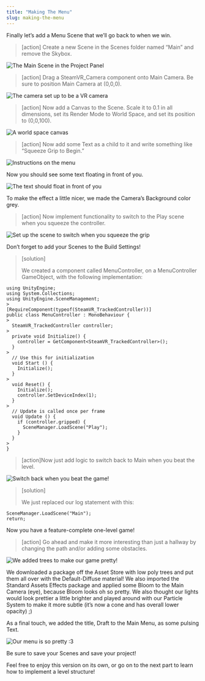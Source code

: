```yaml
---
title: "Making The Menu"
slug: making-the-menu
---
```


Finally let’s add a Menu Scene that we’ll go back to when we win.

>[action]
>Create a new Scene in the Scenes folder named “Main” and remove the Skybox.

![The Main Scene in the Project Panel](../media/image105.png)

>[action]
>Drag a SteamVR\_Camera component onto Main Camera. Be sure to position Main Camera at (0,0,0).

![The camera set up to be a VR camera](../media/image34.png)

>[action]
>Now add a Canvas to the Scene. Scale it to 0.1 in all dimensions, set its Render Mode to World Space, and set its position to (0,0,100).

![A world space canvas](../media/image99.png)

>[action]
>Now add some Text as a child to it and write something like “Squeeze Grip to Begin.”

![Instructions on the menu](../media/image120.png)

Now you should see some text floating in front of you.

![The text should float in front of you](../media/image28.png)

To make the effect a little nicer, we made the Camera’s Background color grey.

>[action]
>Now implement functionality to switch to the Play scene when you squeeze the controller.

![Set up the scene to switch when you squeeze the grip](../media/image72.gif)

Don’t forget to add your Scenes to the Build Settings!

>[solution]
>
>We created a component called MenuController, on a MenuController GameObject, with the following implementation:
>
```
using UnityEngine;
using System.Collections;
using UnityEngine.SceneManagement;
>
[RequireComponent(typeof(SteamVR_TrackedController))]
public class MenuController : MonoBehaviour {
>
  SteamVR_TrackedController controller;
>
  private void Initialize() {
    controller = GetComponent<SteamVR_TrackedController>();
  }
>
  // Use this for initialization
  void Start () {
    Initialize();
  }
>
  void Reset() {
    Initialize();
    controller.SetDeviceIndex(1);
  }
>
  // Update is called once per frame
  void Update () {
    if (controller.gripped) {
      SceneManager.LoadScene("Play");
    }
  }
>
}
```

<!-- -->

>[action]Now just add logic to switch back to Main when you beat the level.

![Switch back when you beat the game!](../media/image132.gif)

>[solution]
>
>We just replaced our log statement with this:
>
```
SceneManager.LoadScene("Main");
return;
```

Now you have a feature-complete one-level game!

>[action]
>Go ahead and make it more interesting than just a hallway by changing the path and/or adding some obstacles.

![We added trees to make our game pretty!](../media/image79.gif)

We downloaded a package off the Asset Store with low poly trees and put
them all over with the Default-Diffuse material! We also imported the
Standard Assets Effects package and applied some Bloom to the Main
Camera (eye), because Bloom looks oh so pretty. We also thought our
lights would look prettier a little brighter and played around with our
Particle System to make it more subtle (it’s now a cone and has overall
lower opacity) ;)

As a final touch, we added the title, Draft to the Main Menu, as some
pulsing Text.

![Our menu is so pretty :3](../media/image97.gif)

Be sure to save your Scenes and save your project!

Feel free to enjoy this version on its own, or go on to the next part to learn how to implement a level structure!

